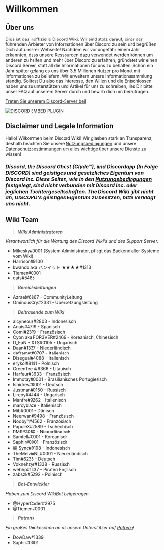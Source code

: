 <!-- TITLE: German - Startseite -->
<!-- SUBTITLE: Willkommen beim unoffizielen Discord Wiki! -->

# Willkommen
## Über uns

Dies ist das inoffizielle Discord Wiki. Wir sind stolz darauf, einer der führenden Anbieter von Informationen über Discord zu sein und begrüßen Dich auf unserer Webseite! Nachdem wir vor ungefähr einem Jahr erkannten, dass unsere Ressourcen dazu verwendet werden können um anderen zu helfen und mehr über Discord zu erfahren, gründetet wir einen Discord Server, statt all die Informationen für uns zu behalten. Schon ein Jahr später gelang es uns über 3,5 Millionen Nutzer pro Monat mit Informationen zu beliefern. Wir erweitern unsere Informationssammlung ständig. Solltest Du also das Interesse, den Willen und die Entschlossen haben uns zu unterstützen und Artikel für uns zu schreiben, lies Dir bitte unser FAQ auf unserem Server durch und bewirb dich um beizutragen.

[Treten Sie unserem Discord-Server bei!](https://discord.gg/ZeG8hbu)

<a href="https://discord.gg/ZeG8hbu">![DISCORD EMBED PLUGIN](https://discordapp.com/api/guilds/367460196148183040/widget.png?style=banner2)</a></a>

## Disclaimer und Legale Information
Hallo! Wilkommen beim Discord Wiki! Wir glauben stark an Transparenz, deshalb beachten Sie unsere [Nutzungsbedingungen](de/nutzungsbedingungen) und unsere [Datenschutzbestimmungen](/de/datenschutz) um alles wichtige über unsere Dienste zu wissen!

### ***Discord, the Discord Ghost (Clyde™), und Discordapp (In Folge DISCORD) sind geistiges und gesetzliches Eigentum von Discord Inc. Diese Seiten, wie in den [Nutzungsbedingungen](de/nutzungsbedingungen) festgelegt, sind nicht verbunden mit Discord Inc. oder jeglichen Tochtergesellschaften. The Discord Wiki gibt nicht an, DISCORD's geistiges Eigentum zu besitzen, bitte verklagt uns nicht.***

## Wiki Team
> ***Wiki Administratoren***

*Verantwortlich für die Wartung des Discord Wiki's und des Support Server.*
* Mikesky#0001 (System Administrator, pflegt das Backend aller Systeme vom Wiki)
* Harrison#9100
* kwando aka ハンイット ★★★★#1313
* Tiemen#0001
* cats#5485

> ***Bereichsleitungen***

* Azrael#6867 - CommunityLeitung
* OminousCry#2331 - Übersetzungsleitung

> ***Beitragende zum Wiki***

* alcyneous#2803 - Indonesisch
* Anaís#4719 - Spanisch
* Comi#2319 - Französisch
* Cyon aka FOR3VER#2469 - Koreanisch, Chinesisch
* D_EaN * STS#0105 - Ungarisch
* Daan#1337 - Niederländisch
* deframet#0707 - Italienisch
* Disegual#4088 - Italienisch
* erykol#8141 - Polnisch
* GreenTeen#6366 - Litauisch
* Harfeur#3633 - Französisch
* Immotay#0001 - Brasilianisches Portugiesisch
* Ishidres#0001 - Deutsch
* Justman#0150 - Russisch
* Lireoy#4444 - Ungarisch
* Manfre#9262 - Italienisch
* marcyblaze - Italienisch
* Mib#0001 - Dänisch
* Neerwan#9498 - Französisch
* Nooby™#4562 - Französisch
* PapuleX#2589 - Tschechisch
* RME#3050 - Niederländisch
* Samtell#0001 - Koreanisch
* Saphir#0001 - Französisch
* 魏 Sync#9198 - Indonesisch
* TheMelvinNL#0001 - Niederländisch
* Tim#6235 - Deutsch
* Voknehzyr#1338 - Russisch
* webhp#1337 - Piraten Englisch
* zabszk#5292 - Polnisch

> ***Bot-Entwickler***

*Haben zum Discord WikiBot beigetragen.*
* @HyperCoder#2975
* @Tiemen#0001

> ***Patrons***

*Ein großes Dankeschön an all unsere Unterstützer auf [Patreon](https://www.patreon.com/TheDiscordWiki)!*

* DowDaw#1339
* Saphir#0001